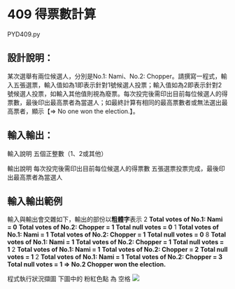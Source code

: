 # 409 得票數計算
PYD409.py
## 設計說明：
某次選舉有兩位候選人，分別是No.1: Nami、No.2: Chopper。請撰寫一程式，輸入五張選票，輸入值如為1即表示針對1號候選人投票；輸入值如為2即表示針對2號候選人投票，如輸入其他值則視為廢票。每次投完後需印出目前每位候選人的得票數，最後印出最高票者為當選人；如最終計算有相同的最高票數者或無法選出最高票者，顯示【=> No one won the election.】。

## 輸入輸出：
輸入說明
五個正整數（1、2或其他）

輸出說明
每次投完後需印出目前每位候選人的得票數
五張選票投票完成，最後印出最高票者為當選人

## 輸入輸出範例

輸入與輸出會交雜如下，輸出的部份以**粗體字**表示
2
**Total votes of No.1: Nami =  0**
**Total votes of No.2: Chopper =  1**
**Total null votes =  0**
1
**Total votes of No.1: Nami =  1**
**Total votes of No.2: Chopper =  1**
**Total null votes =  0**
8
**Total votes of No.1: Nami =  1**
**Total votes of No.2: Chopper =  1**
**Total null votes =  1**
2
**Total votes of No.1: Nami =  1**
**Total votes of No.2: Chopper =  2**
**Total null votes =  1**
2
**Total votes of No.1: Nami =  1**
**Total votes of No.2: Chopper =  3**
**Total null votes =  1**
**=> No.2 Chopper won the election.**

程式執行狀況擷圖
下圖中的 粉紅色點 為 空格
![](https://i.imgur.com/rQmsPex.png)


